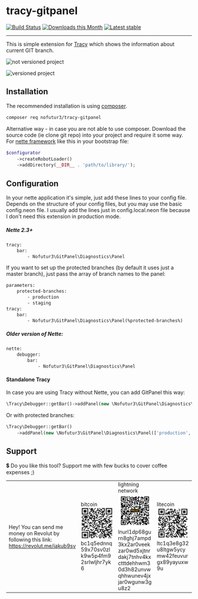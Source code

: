 # tracy-gitpanel

[![Build Status](https://travis-ci.org/nofutur3/tracy-gitpanel.svg?branch=master)](https://travis-ci.org/nofutur3/tracy-gitpanel)
[![Downloads this Month](https://img.shields.io/packagist/dm/nofutur3/tracy-gitpanel.svg)](https://packagist.org/packages/nofutur3/tracy-gitpanel)
[![Latest stable](https://img.shields.io/packagist/v/nofutur3/tracy-gitpanel.svg)](https://packagist.org/packages/nofutur3/tracy-gitpanel)

--- 

This is simple extension for [Tracy](https://tracy.nette.org/en/) which shows the information about current GIT branch.

![not versioned project](docs/not-versioned.png)

![versioned project](docs/screen.png)

## Installation

The recommended installation is using [composer](https://getcomposer.org/). 


```bash
composer req nofutur3/tracy-gitpanel
```

Alternative way - in case you are not able to use composer. Download the source code (ie clone git repo) into your project
and require it some way. For [nette framework](https://nette.org/en/) like this in your bootstrap file:

```php
$configurator
    ->createRobotLoader()
    ->addDirectory(__DIR__ . 'path/to/library/');
```

## Configuration

In your nette application it's simple, just add these lines to your config file. Depends on the structure of your config files,
but you may use the basic config.neon file. I usually add the lines just in config.local.neon file because I don't need this extension
in production mode.

##### Nette 2.3+

```neon
tracy:
    bar:
        - Nofutur3\GitPanel\Diagnostics\Panel
```

If you want to set up the protected branches (by default it uses just a master branch), just pass the array of branch names to the panel:

```neon
parameters: 
    protected-branches:
        - production
        - staging
tracy:
    bar:
        - Nofutur3\GitPanel\Diagnostics\Panel(%protected-branches%)
```

##### Older version of Nette:

```neon
nette:
    debugger:
        bar: 
            - Nofutur3\GitPanel\Diagnostics\Panel
```


#### Standalone Tracy

In case you are using Tracy without Nette, you can add GitPanel this way:

```php
\Tracy\Debugger::getBar()->addPanel(new \Nofutur3\GitPanel\Diagnostics\Panel());
```

Or with protected branches:

```php
\Tracy\Debugger::getBar()
    ->addPanel(new \Nofutur3\GitPanel\Diagnostics\Panel(['production','staging']));
```

## Support

💲 Do you like this tool? Support me with few bucks to cover coffee expenses ;)

<table>
    <tr style="width: 100%">
        <td style="width: 25%">
            Hey! You can send me money on Revolut by following this link: <a href="https://revolut.me/jakub9sv">https://revolut.me/jakub9sv</a>
        </td>
        <td style="width: 25%">
            bitcoin<br>
            <img src="docs/btc.png" width="260px" />
            <span style="word-wrap: anywhere">bc1q5ednnq59x70sv0zlk9w5p4fm92srlwljhr7yk6</span>
        </td>
        <td style="width: 25%">
            lightning network<br>
            <img src="docs/ln.png" width="260px" />
            <span style="word-wrap: anywhere">lnurl1dp68gurn8ghj7ampd3kx2ar0veekzar0wd5xjtnrdakj7tnhv4kxctttdehhwm30d3h82unvwqhhwunev4jxjar0wgunw3gu8z2</span>
        </td>
        <td style="width: 25%">
            litecoin<br>
            <img src="docs/ltc.png" width="260px" />
            <span style="word-wrap: anywhere">ltc1q3e8g32u8ltgw5ycymw42feuvurgx89yayuxw9u</span>
        </td>
    </tr>
</table>

